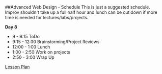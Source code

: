 

##Advanced Web Design - Schedule
This is just a suggested schedule. Improv shouldn't take up a full half hour and lunch can be cut down if more time is needed for lectures/labs/projects.

**Day 8**
+ 9 - 9:15 ToDo
+ 9:15 - 12:00 Brainstorming/Project Reviews
+ 12:00 - 1:00 Lunch
+ 1:00 - 2:50 Work on projects
+ 2:50 - 3:00 Wrap Up

[Lesson Plan](https://docs.google.com/a/flatironschool.com/document/d/1neJZndWTyUBDp-HHJXn_lb_MTyYDit8o1msWksvpho0/edit)
